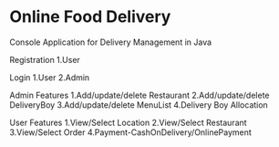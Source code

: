 # Online Food Delivery 

Console Application for Delivery Management in Java

Registration
1.User

Login
1.User
2.Admin

Admin Features
1.Add/update/delete Restaurant
2.Add/update/delete DeliveryBoy
3.Add/update/delete MenuList
4.Delivery Boy Allocation

User Features
1.View/Select Location
2.View/Select Restaurant
3.View/Select Order
4.Payment-CashOnDelivery/OnlinePayment
